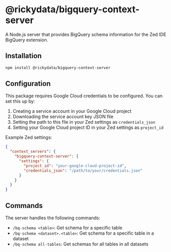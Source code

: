 # @rickydata/bigquery-context-server

A Node.js server that provides BigQuery schema information for the Zed IDE BigQuery extension.

## Installation

```bash
npm install @rickydata/bigquery-context-server
```

## Configuration

This package requires Google Cloud credentials to be configured. You can set this up by:

1. Creating a service account in your Google Cloud project
2. Downloading the service account key JSON file
3. Setting the path to this file in your Zed settings as `credentials_json`
4. Setting your Google Cloud project ID in your Zed settings as `project_id`

Example Zed settings:

```json
{
  "context_servers": {
    "bigquery-context-server": {
      "settings": {
        "project_id": "your-google-cloud-project-id",
        "credentials_json": "/path/to/your/credentials.json"
      }
    }
  }
}
```

## Commands

The server handles the following commands:

- `/bq-schema <table>`: Get schema for a specific table
- `/bq-schema <dataset>.<table>`: Get schema for a specific table in a dataset
- `/bq-schema all-tables`: Get schemas for all tables in all datasets

